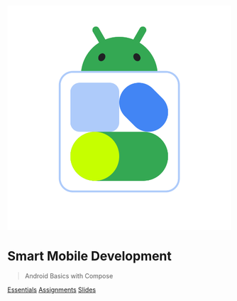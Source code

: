 <!-- _coverpage.md -->

![logo](android.svg)

# Smart Mobile Development

> Android Basics with Compose

[Essentials](#Essentials)
[Assignments](#Assignments)
[Slides](https://docs.qq.com/s/DsbmA3VfZtuT8rqFCS6QxG)
